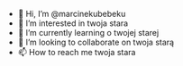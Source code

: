 - 👋 Hi, I’m @marcinekubebeku
- 👀 I’m interested in twoja stara
- 🌱 I’m currently learning o twojej starej
- 💞️ I’m looking to collaborate on twoja starą
- 📫 How to reach me twoja stara


<!---
marcinekubebeku/marcinekubebeku is a ✨ special ✨ repository because its `README.md` (this file) appears on your GitHub profile.
You can click the Preview link to take a look at your changes.
--->
